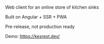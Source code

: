 Web client for an online store of kitchen sinks

Built on Angular + SSR + PWA

Pre-release, not production ready

Demo: https://kesrest.dev/
